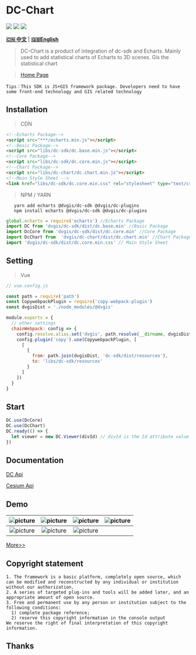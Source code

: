# DC-Chart

<p>
<img src="https://img.shields.io/badge/license-Apache%202-blue"/>
<img src="https://img.shields.io/github/package-json/v/dvgis/dc-chart?color=orange&logo=github" />
<img src="https://img.shields.io/npm/dw/@dvgis/dc-chart?logo=npm"/>
</p>

[**🇨🇳 中文**](./README_zh.md) | [**🇬🇧English**](./README.md)

> DC-Chart is a product of integration of dc-sdk and Echarts. Mainly used to add statistical charts of Echarts to 3D scenes. Gis the statistical chart

> [Home Page](http://dc.dvgis.cn)

```warning
Tips：This SDK is JS+GIS framework package. Developers need to have some front-end technology and GIS related technology
```

## Installation

> CDN

```html
<!--Echarts Package-->
<script src="***/echarts.min.js"></script>
<!--Basic Package-->
<script src="libs/dc-sdk/dc.base.min.js"></script>
<!--Core Package-->
<script src="libs/dc-sdk/dc.core.min.js"></script>
<!--Chart Package-->
<script src="libs/dc-chart/dc.chart.min.js"></script>
<!--Main Style Sheet -->
<link href="libs/dc-sdk/dc.core.min.css" rel="stylesheet" type="text/css" />
```

> NPM / YARN

```shell
   yarn add echarts @dvgis/dc-sdk @dvgis/dc-plugins
   npm install echarts @dvgis/dc-sdk @dvgis/dc-plugins
```

```js
global.echarts = require('echarts') //Echarts Package
import DC from 'dvgis/dc-sdk/dist/dc.base.min' //Basic Package
import DcCore from 'dvgis/dc-sdk/dist/dc.core.min' //Core Package
import DcChart from  'dvgis/dc-chart/dist/dc.chart.min' //Chart Package
import 'dvgis/dc-sdk/dist/dc.core.min.css' // Main Style Sheet
```

## Setting

> Vue

```js
// vue.config.js

const path = require('path')
const CopywebpackPlugin = require('copy-webpack-plugin')
const dvgisDist = './node_modules/@dvgis'

module.exports = {
  // other settings
  chainWebpack: config => {
    config.resolve.alias.set('dvgis', path.resolve(__dirname, dvgisDist))
    config.plugin('copy').use(CopywebpackPlugin, [
      [
        {
          from: path.join(dvgisDist, 'dc-sdk/dist/resources'),
          to: 'libs/dc-sdk/resources'
        }
      ]
    ])
  }
}
```

## Start

```js
DC.use(DcCore)
DC.use(DcChart)
DC.ready(() => {
  let viewer = new DC.Viewer(divId) // divId is the Id attribute value of a div node. If it is not passed in, the 3D scene cannot be initialized
})
```

## Documentation

[DC Api](https://resource.dvgis.cn/dc-api)

[Cesium Api](https://cesium.com/docs/cesiumjs-ref-doc/)

## Demo

| ![picture](http://dc.dvgis.cn/examples/images/datav/e_pm2.5.png) | ![picture](http://dc.dvgis.cn/examples/images/datav/e_pm2.5_2.png) | ![picture](http://dc.dvgis.cn/examples/images/datav/e_plane.gif) | ![picture](http://dc.dvgis.cn/examples/images/datav/e_airline.gif) |
| :----------------------------------------------------------: | :-------------------------------------------------------------: | :----------------------------------------------------------: | :-------------------------------------------------------------: |
| ![picture](http://dc.dvgis.cn/examples/images/datav/e_rk.gif)  | ![picture](http://dc.dvgis.cn/examples/images/datav/e_qx.gif)    |  ![picture](http://dc.dvgis.cn/examples/images/datav/e_wl.gif)   |                                                                                                             |

[More>>](http://dc.dvgis.cn/#/examples)

## Copyright statement

```warning
1. The framework is a basic platform, completely open source, which can be modified and reconstructed by any individual or institution without our authorization.
2. A series of targeted plug-ins and tools will be added later, and an appropriate amount of open source.
3. Free and permanent use by any person or institution subject to the following conditions:
  1) complete package reference;
  2) reserve this copyright information in the console output
We reserve the right of final interpretation of this copyright information.
```

## Thanks
